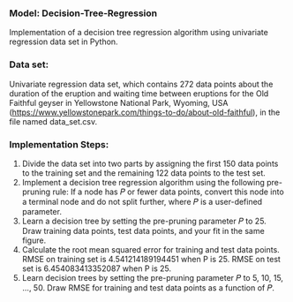### Model: Decision-Tree-Regression
Implementation of a decision tree regression algorithm using univariate regression data set in Python.
### Data set: 
Univariate regression data set, which contains 272 data points about the duration of the eruption and waiting time between eruptions for the Old Faithful geyser in Yellowstone National Park, Wyoming, USA (https://www.yellowstonepark.com/things-to-do/about-old-faithful), in the file named data_set.csv.
### Implementation Steps:
1. Divide the data set into two parts by assigning the first 150 data points to the training set and the remaining 122 data points to the test set.
2. Implement a decision tree regression algorithm using the following pre-pruning rule: If a node has 𝑃 or fewer data points, convert this node into a terminal node and do not split further, where 𝑃 is a user-defined parameter.
3. Learn a decision tree by setting the pre-pruning parameter 𝑃 to 25. Draw training data points, test data points, and your fit in the same figure.
4. Calculate the root mean squared error for training and test data points.
RMSE on training set is 4.541214189194451 when P is 25.
RMSE on test set is 6.454083413352087 when P is 25.
6. Learn decision trees by setting the pre-pruning parameter 𝑃 to 5, 10, 15, ..., 50. Draw RMSE for training and test data points as a function of 𝑃.
